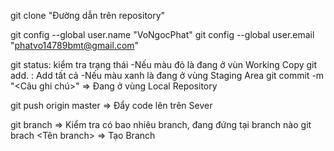 git clone "Đường dẫn trên repository"

git config --global user.name "VoNgocPhat"
git config --global user.email "phatvo14789bmt@gmail.com"

git status: kiểm tra trạng thái
  -Nếu màu đỏ là đang ở vùn Working Copy
git add. : Add tất cả
  -Nếu màu xanh là đang ở vùng Staging Area
git commit -m "<Câu ghi chú>" => Đang ở vùng Local Repository

git push origin master => Đẩy code lên trên Sever

git branch => Kiểm tra có bao nhiêu branch, đang đứng tại branch nào
git brach <Tên branch> => Tạo Branch
